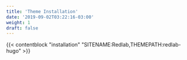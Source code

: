 ```yaml
---
title: 'Theme Installation'
date: '2019-09-02T03:22:16-03:00'
weight: 1
draft: false
---
```


{{< contentblock "installation" "SITENAME:Redlab,THEMEPATH:redlab-hugo" >}}